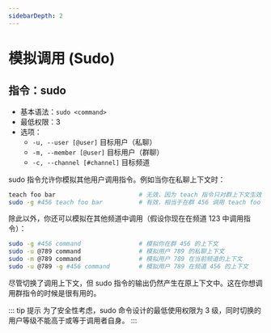 ```yaml
---
sidebarDepth: 2
---
```


# 模拟调用 (Sudo)

## 指令：sudo

- 基本语法：`sudo <command>`
- 最低权限：3
- 选项：
  - `-u, --user [@user]` 目标用户（私聊）
  - `-m, --member [@user]` 目标用户（群聊）
  - `-c, --channel [#channel]` 目标频道

sudo 指令允许你模拟其他用户调用指令。例如当你在私聊上下文时：

```sh
teach foo bar                       # 无效，因为 teach 指令只对群上下文生效
sudo -g #456 teach foo bar          # 有效，相当于在群 456 调用 teach foo bar
```

除此以外，你还可以模拟在其他频道中调用（假设你现在在频道 123 中调用指令）：

```sh
sudo -g #456 command                # 模拟你在群 456 的上下文
sudo -u @789 command                # 模拟用户 789 的私聊上下文
sudo -m @789 command                # 模拟用户 789 在当前频道的上下文
sudo -u @789 -g #456 command        # 模拟用户 789 在频道 456 的上下文
```

尽管切换了调用上下文，但 sudo 指令的输出仍然产生在原上下文中。这在你想调用群指令的时候是很有用的。

::: tip 提示
为了安全性考虑，sudo 命令设计的最低使用权限为 3 级，同时切换的用户等级不能高于或等于调用者自身。
:::
